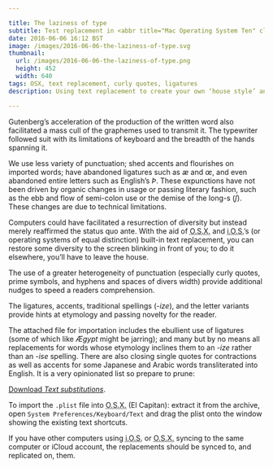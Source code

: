 ```yaml
---

title: The laziness of type
subtitle: Test replacement in <abbr title="Mac Operating System Ten" class="initialism">O.S.X.</abbr>
date: 2016-06-06 16:12 BST
image: /images/2016-06-06-the-laziness-of-type.svg
thumbnail:
  url: /images/2016-06-06-the-laziness-of-type.png
  height: 452
  width: 640
tags: OSX, text replacement, curly quotes, ligatures
description: Using text replacement to create your own ‘house style’ and to add a little diversity to your graphemes.

---
```


Gutenberg’s acceleration of the production of the written word also facilitated a mass cull of the graphemes used to transmit it. The typewriter followed suit with its limitations of keyboard and the breadth of the hands spanning it.

We use less variety of punctuation; shed accents and flourishes on imported words; have abandoned ligatures such as *æ* and *œ*, and even abandoned entire letters such as English’s *Þ*. These expunctions have not been driven by organic changes in usage or passing literary fashion, such as the ebb and flow of semi-colon use or the demise of the long-s (*ſ*). These changes are due to technical limitations.

Computers could have facilitated a resurrection of diversity but instead merely reaffirmed the status quo ante. With the aid of <abbr title="Mac Operating System Ten" class="initialism">O.S.X.</abbr> and <abbr title="Apple’s touchscreen operating system" class="initialism">i.O.S.</abbr>’s (or operating systems of equal distinction) built-in text replacement, you can restore some diversity to the screen blinking in front of you; to do it elsewhere, you’ll have to leave the house.

The use of a greater heterogeneity of punctuation (especially curly quotes, prime symbols, and hyphens and spaces of divers width) provide additional nudges to speed a readers comprehension.

The ligatures, accents, traditional spellings (-*ize*), and the letter variants provide hints at etymology and passing novelty for the reader.

The attached file for importation includes the ebullient use of ligatures (some of which like *Ægypt* might be jarring); and many but by no means all replacements for words whose etymology inclines them to an -*ize* rather than an -*ise* spelling. There are also closing single quotes for contractions as well as accents for some Japanese and Arabic words transliterated into English. It is a very opinionated list so prepare to prune:

<a href="/downloads/Text Substitutions.plist.7z" download="Text Substitutions.plist.7z">Download <em>Text substitutions</em></a>.

To import the `.plist` file into <abbr title="Mac Operating System Ten" class="initialism">O.S.X.</abbr> (El Capitan): extract it from the archive, open `System Preferences/Keyboard/Text` and drag the plist onto the window showing the existing text shortcuts.

If you have other computers using <abbr title="Apple’s touchscreen operating system" class="initialism">i.O.S.</abbr> or <abbr title="Mac Operating System Ten" class="initialism">O.S.X.</abbr> syncing to the same computer or iCloud account, the replacements should be synced to, and replicated on, them.
